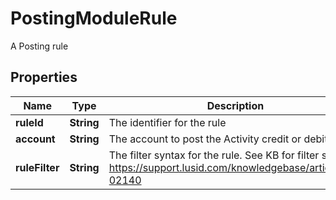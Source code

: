 

# PostingModuleRule

A Posting rule

## Properties

Name | Type | Description | Notes
------------ | ------------- | ------------- | -------------
**ruleId** | **String** | The identifier for the rule | 
**account** | **String** | The account to post the Activity credit or debit to | 
**ruleFilter** | **String** | The filter syntax for the rule. See KB for filter syntax https://support.lusid.com/knowledgebase/article/KA-02140 | 



